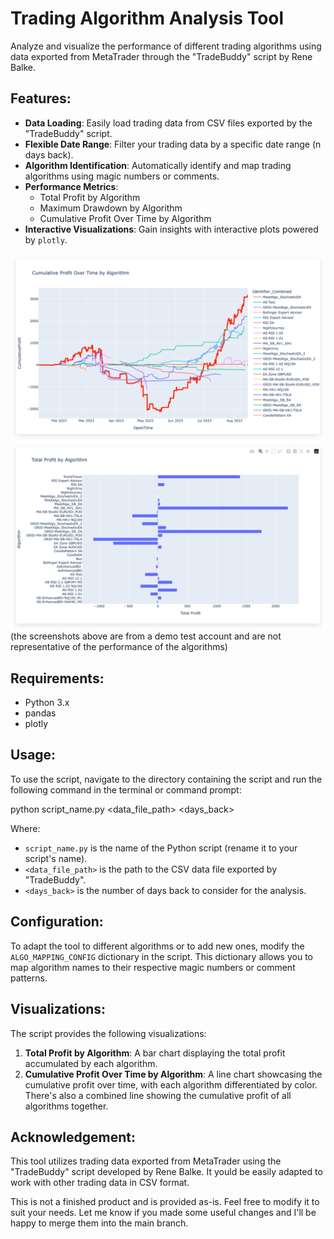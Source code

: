 # Trading Algorithm Analysis Tool

Analyze and visualize the performance of different trading algorithms using data exported from MetaTrader through the "TradeBuddy" script by Rene Balke.

## Features:

- **Data Loading**: Easily load trading data from CSV files exported by the "TradeBuddy" script.
- **Flexible Date Range**: Filter your trading data by a specific date range (n days back). 
- **Algorithm Identification**: Automatically identify and map trading algorithms using magic numbers or comments.
- **Performance Metrics**:
  - Total Profit by Algorithm
  - Maximum Drawdown by Algorithm
  - Cumulative Profit Over Time by Algorithm
- **Interactive Visualizations**: Gain insights with interactive plots powered by `plotly`.

![img.png](img.png)
![img_2.png](img_2.png)
(the screenshots above are from a demo test account and are not representative of the performance of the algorithms)
## Requirements:

- Python 3.x
- pandas
- plotly

## Usage:

To use the script, navigate to the directory containing the script and run the following command in the terminal or command prompt:

python script_name.py <data_file_path> <days_back>


Where:
- `script_name.py` is the name of the Python script (rename it to your script's name).
- `<data_file_path>` is the path to the CSV data file exported by "TradeBuddy".
- `<days_back>` is the number of days back to consider for the analysis.

## Configuration:

To adapt the tool to different algorithms or to add new ones, modify the `ALGO_MAPPING_CONFIG` dictionary in the script. This dictionary allows you to map algorithm names to their respective magic numbers or comment patterns.

## Visualizations:

The script provides the following visualizations:

1. **Total Profit by Algorithm**: A bar chart displaying the total profit accumulated by each algorithm.
2. **Cumulative Profit Over Time by Algorithm**: A line chart showcasing the cumulative profit over time, with each algorithm differentiated by color. There's also a combined line showing the cumulative profit of all algorithms together.

## Acknowledgement:

This tool utilizes trading data exported from MetaTrader using the "TradeBuddy" script developed by Rene Balke.
It yould be easily adapted to work with other trading data in CSV format.

This is not a finished product and is provided as-is. Feel free to modify it to suit your needs. Let me know if you made some useful changes and I'll be happy to merge them into the main branch.

